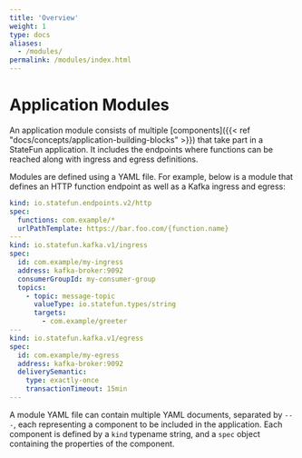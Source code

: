 ```yaml
---
title: 'Overview'
weight: 1
type: docs
aliases:
  - /modules/
permalink: /modules/index.html
---
```

<!--
Licensed to the Apache Software Foundation (ASF) under one
or more contributor license agreements.  See the NOTICE file
distributed with this work for additional information
regarding copyright ownership.  The ASF licenses this file
to you under the Apache License, Version 2.0 (the
"License"); you may not use this file except in compliance
with the License.  You may obtain a copy of the License at

  http://www.apache.org/licenses/LICENSE-2.0

Unless required by applicable law or agreed to in writing,
software distributed under the License is distributed on an
"AS IS" BASIS, WITHOUT WARRANTIES OR CONDITIONS OF ANY
KIND, either express or implied.  See the License for the
specific language governing permissions and limitations
under the License.
-->

# Application Modules

An application module consists of multiple [components]({{< ref "docs/concepts/application-building-blocks" >}})
that take part in a StateFun application. It includes the endpoints where functions can be reached along with ingress
and egress definitions.

Modules are defined using a YAML file. For example, below is a module that defines an HTTP function endpoint as well as
a Kafka ingress and egress:

```yaml
kind: io.statefun.endpoints.v2/http
spec:
  functions: com.example/*
  urlPathTemplate: https://bar.foo.com/{function.name}
---
kind: io.statefun.kafka.v1/ingress
spec:
  id: com.example/my-ingress
  address: kafka-broker:9092
  consumerGroupId: my-consumer-group
  topics:
    - topic: message-topic
      valueType: io.statefun.types/string
      targets:
        - com.example/greeter
---
kind: io.statefun.kafka.v1/egress
spec:
  id: com.example/my-egress
  address: kafka-broker:9092
  deliverySemantic:
    type: exactly-once
    transactionTimeout: 15min
---
```

A module YAML file can contain multiple YAML documents, separated by `---`, each representing a component to be included in the
application. Each component is defined by a `kind` typename string, and a `spec` object containing the properties of the
component.

